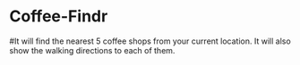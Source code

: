 # Coffee-Findr
#It will find the nearest 5 coffee shops from your current location. It will also show the walking directions to each of them.

